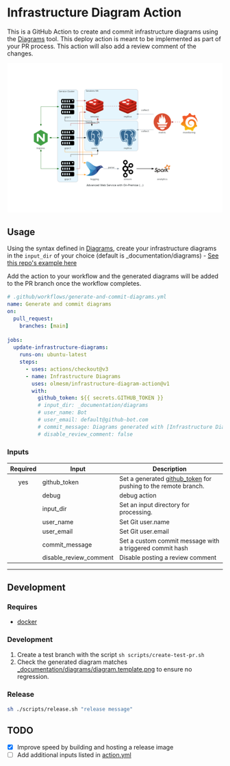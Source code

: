 # Infrastructure Diagram Action

This is a GitHub Action to create and commit infrastructure diagrams using the [Diagrams](https://diagrams.mingrammer.com/) tool. This deploy action is meant to be implemented as part of your PR process. This action will also add a review comment of the changes.

![Sample of Generated Infrastructure](<_documentation/diagrams/advanced_web_service_with_on-premise_(...).png>)

## Usage

Using the syntax defined in [Diagrams](https://diagrams.mingrammer.com/), create your infrastructure diagrams in the `input_dir` of your choice (default is \_documentation/diagrams) - [See this repo's example here](_documentation/diagrams/diagram.example.py)

Add the action to your workflow and the generated diagrams will be added to the PR branch once the workflow completes.

```yaml
# .github/workflows/generate-and-commit-diagrams.yml
name: Generate and commit diagrams
on:
  pull_request:
    branches: [main]

jobs:
  update-infrastructure-diagrams:
    runs-on: ubuntu-latest
    steps:
      - uses: actions/checkout@v3
      - name: Infrastructure Diagrams
        uses: olmesm/infrastructure-diagram-action@v1
        with:
          github_token: ${{ secrets.GITHUB_TOKEN }}
          # input_dir: _documentation/diagrams
          # user_name: Bot
          # user_email: default@github-bot.com
          # commit_message: Diagrams generated with [Infrastructure Diagram Action](https://github.com/olmesm/infrastructure-diagram-action)
          # disable_review_comment: false
```

### Inputs

| Required | Input                  | Description                                                      |
| :------: | ---------------------- | ---------------------------------------------------------------- |
|   yes    | github_token           | Set a generated [github_token] for pushing to the remote branch. |
|          | debug                  | debug action                                                     |
|          | input_dir              | Set an input directory for processing.                           |
|          | user_name              | Set Git user.name                                                |
|          | user_email             | Set Git user.email                                               |
|          | commit_message         | Set a custom commit message with a triggered commit hash         |
|          | disable_review_comment | Disable posting a review comment                                 |

---

## Development

### Requires

- [docker](https://docker.com)

### Development

1. Create a test branch with the script `sh scripts/create-test-pr.sh`
1. Check the generated diagram matches [\_documentation/diagrams/diagram.template.png](_documentation/diagrams/diagram.template.png) to ensure no regression.

### Release

```bash
sh ./scripts/release.sh "release message"
```

## TODO

- [x] Improve speed by building and hosting a release image
- [ ] Add additional inputs listed in [action.yml](action.yml)

<!-- MARKDOWN REFERENCES -->

[github_token]: https://docs.github.com/en/actions/security-guides/automatic-token-authentication
